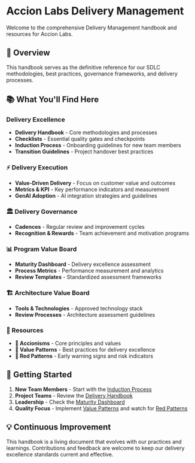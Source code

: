# Accion Labs Delivery Management

Welcome to the comprehensive Delivery Management handbook and resources for Accion Labs.

## 🎯 Overview

This handbook serves as the definitive reference for our SDLC methodologies, best practices, governance frameworks, and delivery processes.

## 📚 What You'll Find Here

### Delivery Excellence
- **Delivery Handbook** - Core methodologies and processes
- **Checklists** - Essential quality gates and checkpoints  
- **Induction Process** - Onboarding guidelines for new team members
- **Transition Guidelines** - Project handover best practices

### ⚡ Delivery Execution
- **Value-Driven Delivery** - Focus on customer value and outcomes
- **Metrics & KPI** - Key performance indicators and measurement
- **GenAI Adoption** - AI integration strategies and guidelines

### 🏛️ Delivery Governance
- **Cadences** - Regular review and improvement cycles
- **Recognition & Rewards** - Team achievement and motivation programs

### 📊 Program Value Board
- **Maturity Dashboard** - Delivery excellence assessment
- **Process Metrics** - Performance measurement and analytics
- **Review Templates** - Standardized assessment frameworks

### 🏗️ Architecture Value Board
- **Tools & Technologies** - Approved technology stack
- **Review Processes** - Architecture assessment guidelines

### 📖 Resources
- **🌟 Accionisms** - Core principles and values
- **💎 Value Patterns** - Best practices for delivery excellence
- **🚨 Red Patterns** - Early warning signs and risk indicators

## 🚀 Getting Started

1. **New Team Members** - Start with the [Induction Process](delivery-excellence/induction-process.md)
2. **Project Teams** - Review the [Delivery Handbook](delivery-excellence/delivery-handbook.md) 
3. **Leadership** - Check the [Maturity Dashboard](delivery-excellence/maturity-dashboard.md)
4. **Quality Focus** - Implement [Value Patterns](delivery-excellence/value-patterns.md) and watch for [Red Patterns](delivery-excellence/red-patterns.md)

## 💡 Continuous Improvement

This handbook is a living document that evolves with our practices and learnings. Contributions and feedback are welcome to keep our delivery excellence standards current and effective.
